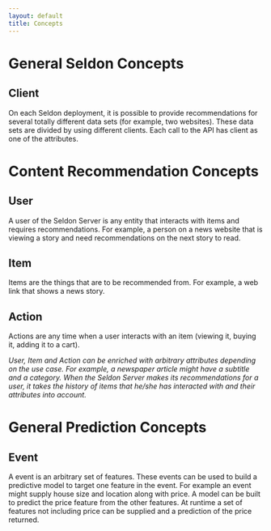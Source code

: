 ```yaml
---
layout: default
title: Concepts 
---
```


# General Seldon Concepts

## **Client**

On each Seldon deployment, it is possible to provide recommendations for several totally different data sets (for example, two websites). These data sets are divided by using different clients. Each call to the API has client as one of the attributes. 

# Content Recommendation Concepts

## **User**

A user of the Seldon Server is any entity that interacts with items and requires recommendations. For example, a person on a news website that is viewing a story and need recommendations on the next story to read.

## **Item**

Items are the things that are to be recommended from. For example, a web link that shows a news story.

## **Action**

Actions are any time when a user interacts with an item (viewing it, buying it, adding it to a cart).

*User, Item and Action can be enriched with arbitrary attributes depending on the use case. For example, a newspaper article might have a subtitle and a category.  When the Seldon Server makes its recommendations for a user, it takes the history of items that he/she has interacted with and their attributes into account.*

# General Prediction Concepts

## **Event**

A event is an arbitrary set of features. These events can be used to build a predictive model to target one feature in the event. For example an event might supply house size and location along with price. A model can be built to predict the price feature from the other features. At runtime a set of features not including price can be supplied and a prediction of the price returned.



 
 
 

